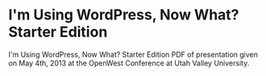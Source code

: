 I'm Using WordPress, Now What? Starter Edition
===============

I'm Using WordPress, Now What? Starter Edition PDF of presentation given on May 4th, 2013 at the OpenWest Conference at Utah Valley University.
